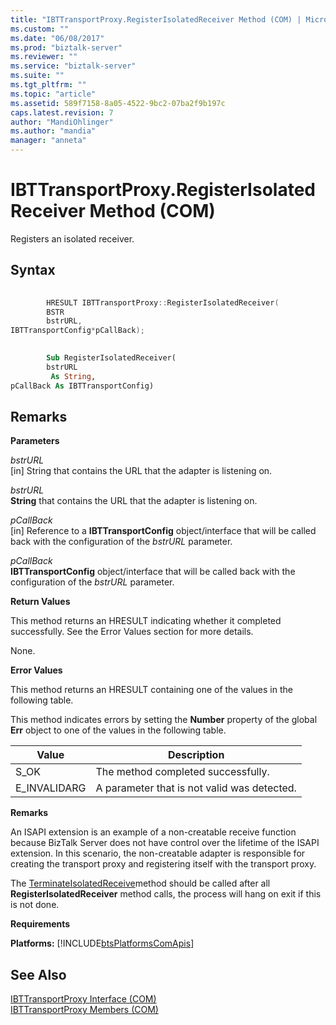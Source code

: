```yaml
---
title: "IBTTransportProxy.RegisterIsolatedReceiver Method (COM) | Microsoft Docs"
ms.custom: ""
ms.date: "06/08/2017"
ms.prod: "biztalk-server"
ms.reviewer: ""
ms.service: "biztalk-server"
ms.suite: ""
ms.tgt_pltfrm: ""
ms.topic: "article"
ms.assetid: 589f7158-8a05-4522-9bc2-07ba2f9b197c
caps.latest.revision: 7
author: "MandiOhlinger"
ms.author: "mandia"
manager: "anneta"
---
```

# IBTTransportProxy.RegisterIsolatedReceiver Method (COM)
Registers an isolated receiver.  
  
## Syntax  
  
```cpp  
  
        HRESULT IBTTransportProxy::RegisterIsolatedReceiver(  
        BSTR  
        bstrURL,  
IBTTransportConfig*pCallBack);  
```  
  
```vb  
  
        Sub RegisterIsolatedReceiver(  
        bstrURL  
         As String,  
pCallBack As IBTTransportConfig)  
```  
  
## Remarks  
 **Parameters**  
  
 *bstrURL*  
 [in] String that contains the URL that the adapter is listening on.  
  
 *bstrURL*  
 **String** that contains the URL that the adapter is listening on.  
  
 *pCallBack*  
 [in] Reference to a **IBTTransportConfig** object/interface that will be called back with the configuration of the *bstrURL* parameter.  
  
 *pCallBack*  
 **IBTTransportConfig** object/interface that will be called back with the configuration of the *bstrURL* parameter.  
  
 **Return Values**  
  
 This method returns an HRESULT indicating whether it completed successfully. See the Error Values section for more details.  
  
 None.  
  
 **Error Values**  
  
 This method returns an HRESULT containing one of the values in the following table.  
  
 This method indicates errors by setting the **Number** property of the global **Err** object to one of the values in the following table.  
  
|Value|Description|  
|-----------|-----------------|  
|S_OK|The method completed successfully.|  
|E_INVALIDARG|A parameter that is not valid was detected.|  
  
 **Remarks**  
  
 An ISAPI extension is an example of a non-creatable receive function because BizTalk Server does not have control over the lifetime of the ISAPI extension. In this scenario, the non-creatable adapter is responsible for creating the transport proxy and registering itself with the transport proxy.  
  
 The [TerminateIsolatedReceive](../core/ibttransportproxy-terminateisolatedreceive-method-com.md)method should be called after all **RegisterIsolatedReceiver** method calls, the process will hang on exit if this is not done.  
  
 **Requirements**  
  
 **Platforms:**  [!INCLUDE[btsPlatformsComApis](../includes/btsplatformscomapis-md.md)]  
  
## See Also  
 [IBTTransportProxy Interface (COM)](../core/ibttransportproxy-interface-com.md)   
 [IBTTransportProxy Members (COM)](../core/ibttransportproxy-members-com.md)